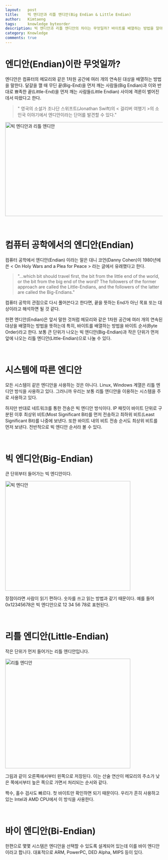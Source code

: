 ```yaml
---
layout:   post
title:    빅 엔디안과 리틀 엔디안(Big Endian & Little Endian)
author:   Kimtaeng
tags: 	  knowledge byteorder
description: 빅 엔디안과 리틀 엔디안의 차이는 무엇일까? 바이트를 배열하는 방법을 알아보자.
category: Knowledge
comments: true
---
```


# 엔디안(Endian)이란 무엇일까?
엔디안은 컴퓨터의 메모리와 같은 1차원 공간에 여러 개의 연속된 대상을 배열하는 방법을 말한다. 달걀을 깰 때 무딘 끝(Big-End)을 먼저 깨는
사람들(Big Endian)과 이와 반대로 뾰족한 끝(Little-End)을 먼저 깨는 사람들(Little Endian) 사이에 격론이 벌어진 데서 따왔다고 한다.

> " 영국의 소설가 조나단 스위프트(Jonathan Swift)의 < 걸리버 여행기 >의 소인국 이야기에서 엔디안이라는 단어를 발견할 수 있다."

<img class="post_image" src="{{ site.baseurl }}/img/post/2018-01-15-big-endian-little-endian-1.png"
width="600" height="300" alt="빅 엔디안과 리틀 엔디안"/>

<br/>

# 컴퓨터 공학에서의 엔디안(Endian)
컴퓨터 공학에서 엔디안(Endian) 이라는 말은 대니 코언(Danny Cohen)이 1980년에 쓴 < On Holy Wars and a Plea for Peace > 라는 글에서
유래했다고 한다.

> "...which bit should travel first, the bit from the little end of the world,
or the bit from the big end of the word?
The followers of the former approach are called the Little-Endians,
and the followers of the latter are called the Big-Endians."

컴퓨터 공학의 관점으로 다시 풀어쓴다고 한다면, 끝을 뜻하는 End가 아닌 목표 또는 대상이라고 해석하면 될 것 같다.

한편 엔디안(Endian)은 앞서 말한 것처럼 메모리와 같은 1차원 공간에 여러 개의 연속된 대상을 배열하는 방법을 뜻하는데
특히, 바이트를 배열하는 방법을 바이트 순서(Byte Order)라고 한다.
보통 큰 단위가 나오는 빅 엔디안(Big-Endian)과 작은 단위가 먼저 앞에 나오는 리틀 엔디안(Little-Endian)으로 나눌 수 있다.

<br/>

# 시스템에 따른 엔디안
모든 시스템이 같은 엔디안을 사용하는 것은 아니다. Linux, Windows 계열은 리틀 엔디안 방식을 사용하고 있다.
그러니까 우리는 보통 리틀 엔디안을 이용하는 시스템을 주로 사용하고 있다.

하지만 반대로 네트워크를 통한 전송은 빅 엔디안 방식이다. IP 패킷이 바이트 단위로 구분된 이후 최상위 비트(Most Significant Bit)를 먼저 전송하고
최하위 비트(Least Significant Bit)를 나중에 보낸다. 또한 바이트 내의 비트 전송 순서도 최상위 비트를 먼저 보낸다. 전반적으로 빅 엔디안 순서라 볼 수 있다.

<br/>

# 빅 엔디안(Big-Endian)
큰 단위부터 들어가는 빅 엔디안이다.

<img class="post_image" src="{{ site.baseurl }}/img/post/2018-01-15-big-endian-little-endian-2.png"
width="400" height="350" alt="빅 엔디안"/>

장점이라면 사람이 읽기 편하다. 숫자를 쓰고 읽는 방법과 같기 때문이다. 예를 들어 0x12345678은 빅 엔디안으로 12 34 56 78로 표현된다.

<br/>

# 리틀 엔디안(Little-Endian)
작은 단위가 먼저 들어가는 리틀 엔디안입니다.

<img class="post_image" src="{{ site.baseurl }}/img/post/2018-01-15-big-endian-little-endian-3.png"
width="400" height="350" alt="리틀 엔디안"/>

그림과 같이 오른쪽에서부터 왼쪽으로 저장된다. 이는 산술 연산이 메모리의 주소가 낮은 쪽에서부터 높은 쪽으로 가면서 처리되는 순서와 같다.

짝수, 홀수 검사도 빠르다. 첫 바이트만 확인하면 되기 때문이다. 우리가 흔히 사용하고 있는 Intel과 AMD CPU에서 이 방식을 사용한다.

<br/>

# 바이 엔디안(Bi-Endian)
한편으로 몇몇 시스템은 엔디안을 선택할 수 있도록 설계되어 있는데 이를 바이 엔디안이라고 합니다.
대표적으로 ARM, PowerPC, DED Alpha, MIPS 등이 있다.
